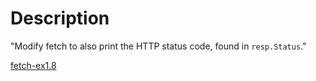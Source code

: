 # Description
"Modify fetch to also print the HTTP status code, found in `resp.Status`."

[fetch-ex1.8](https://github.com/masonelmore/gopl/blob/44a8985024977e388bba6efa4031c262c847bbf5/ch1/ex1.8/main.go)
